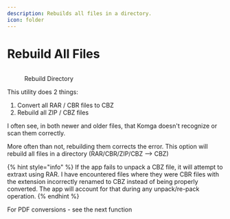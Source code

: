 ```yaml
---
description: Rebuilds all files in a directory.
icon: folder
---
```


# Rebuild All Files

<figure><img src="../../.gitbook/assets/Screenshot 2025-02-25 at 1.54.06 PM.png" alt=""><figcaption><p>Rebuild Directory</p></figcaption></figure>

This utility does 2 things:

1. Convert all RAR / CBR files to CBZ
2. Rebuild all ZIP / CBZ files

I often see, in both newer and older files, that Komga doesn't recognize or scan them correctly.&#x20;

More often than not, rebuilding them corrects the error. This option will rebuild all files in a directory (RAR/CBR/ZIP/CBZ --> CBZ)

{% hint style="info" %}
If the app fails to unpack a CBZ file, it will attempt to extraxt using RAR. I have encountered files where they were CBR files with the extension incorrectly renamed to CBZ instead of being properly converted. The app will account for that during any unpack/re-pack operation.
{% endhint %}

For PDF conversions - see the next function
